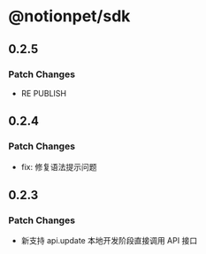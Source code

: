 # @notionpet/sdk

## 0.2.5

### Patch Changes

- RE PUBLISH

## 0.2.4

### Patch Changes

- fix: 修复语法提示问题

## 0.2.3

### Patch Changes

- 新支持 api.update 本地开发阶段直接调用 API 接口
